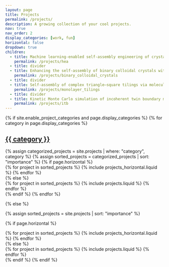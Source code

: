 ```yaml
---
layout: page
title: Projects
permalink: /projects/
description: A growing collection of your cool projects.
nav: true
nav_order: 2
display_categories: [work, fun]
horizontal: false
dropdown: true
children:
  - title: Machine learning-enabled self-assembly engineering of crystalline high-entropy alloys through polydispersity
    permalink: /projects/hea
  - title: divider
  - title: Enhancing the self-assembly of binary colloidal crystals with confinement
    permalink: /projects/binary_colloidal_crystals
  - title: divider
  - title: Self-assembly of complex triangle–square tilings via molecular dynamics simulations
    permalink: /projects/monolayer_tilings
  - title: divider
  - title: Kinetic Monte Carlo simulation of incoherent twin boundary migration during Cu deposition
    permalink: /projects/itb
---
```


<!-- pages/projects.md -->
<div class="projects">
{% if site.enable_project_categories and page.display_categories %}
  <!-- Display categorized projects -->
  {% for category in page.display_categories %}
  <a id="{{ category }}" href=".#{{ category }}">
    <h2 class="category">{{ category }}</h2>
  </a>
  {% assign categorized_projects = site.projects | where: "category", category %}
  {% assign sorted_projects = categorized_projects | sort: "importance" %}
  <!-- Generate cards for each project -->
  {% if page.horizontal %}
  <div class="container">
    <div class="row row-cols-1 row-cols-md-2">
    {% for project in sorted_projects %}
      {% include projects_horizontal.liquid %}
    {% endfor %}
    </div>
  </div>
  {% else %}
  <div class="row row-cols-1 row-cols-md-3">
    {% for project in sorted_projects %}
      {% include projects.liquid %}
    {% endfor %}
  </div>
  {% endif %}
  {% endfor %}

{% else %}

<!-- Display projects without categories -->

{% assign sorted_projects = site.projects | sort: "importance" %}

  <!-- Generate cards for each project -->

{% if page.horizontal %}

  <div class="container">
    <div class="row row-cols-1 row-cols-md-2">
    {% for project in sorted_projects %}
      {% include projects_horizontal.liquid %}
    {% endfor %}
    </div>
  </div>
  {% else %}
  <div class="row row-cols-1 row-cols-md-3">
    {% for project in sorted_projects %}
      {% include projects.liquid %}
    {% endfor %}
  </div>
  {% endif %}
{% endif %}
</div>
